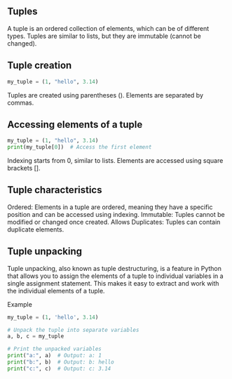 ## Tuples

A tuple is an ordered collection of elements, which can be of different types.
Tuples are similar to lists, but they are immutable (cannot be changed).

## Tuple creation
```python
my_tuple = (1, "hello", 3.14)
```
Tuples are created using parentheses ().
Elements are separated by commas.

## Accessing elements of a tuple
```python
my_tuple = (1, "hello", 3.14)
print(my_tuple[0])  # Access the first element
```
Indexing starts from 0, similar to lists.
Elements are accessed using square brackets [].

## Tuple characteristics
Ordered: Elements in a tuple are ordered, meaning they have a specific position and can be accessed using indexing.
Immutable: Tuples cannot be modified or changed once created.
Allows Duplicates: Tuples can contain duplicate elements.

## Tuple unpacking
Tuple unpacking, also known as tuple destructuring, is a feature in Python that allows you to assign the elements of a tuple to individual variables in a single assignment statement.
This makes it easy to extract and work with the individual elements of a tuple.

Example

```python
my_tuple = (1, 'hello', 3.14)

# Unpack the tuple into separate variables
a, b, c = my_tuple

# Print the unpacked variables
print("a:", a)  # Output: a: 1
print("b:", b)  # Output: b: hello
print("c:", c)  # Output: c: 3.14
```

